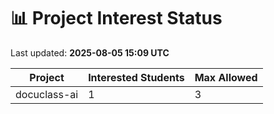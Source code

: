 # 📊 Project Interest Status

Last updated: **2025-08-05 15:09 UTC**

| Project | Interested Students | Max Allowed |
|---------|---------------------|-------------|
| docuclass-ai | 1 | 3 |
